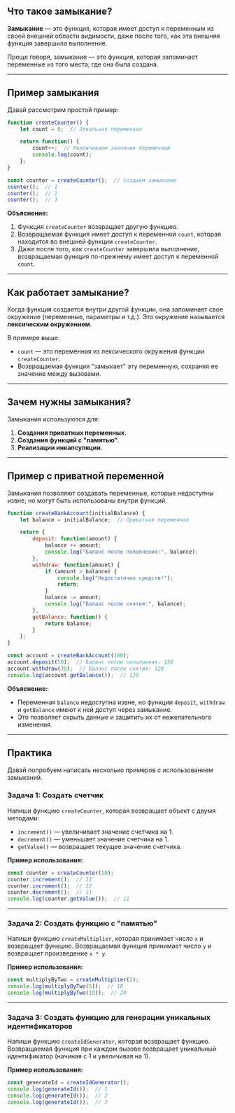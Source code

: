 ## Что такое замыкание?

**Замыкание** — это функция, которая имеет доступ к переменным из своей внешней области видимости, даже после того, как эта внешняя функция завершила выполнение.

Проще говоря, замыкание — это функция, которая запоминает переменные из того места, где она была создана.

---

## Пример замыкания

Давай рассмотрим простой пример:

```javascript
function createCounter() {
    let count = 0;  // Локальная переменная

    return function() {
        count++;  // Увеличиваем значение переменной
        console.log(count);
    };
}

const counter = createCounter();  // Создаем замыкание
counter();  // 1
counter();  // 2
counter();  // 3
```

**Объяснение:**
1. Функция `createCounter` возвращает другую функцию.
2. Возвращаемая функция имеет доступ к переменной `count`, которая находится во внешней функции `createCounter`.
3. Даже после того, как `createCounter` завершила выполнение, возвращаемая функция по-прежнему имеет доступ к переменной `count`.

---

## Как работает замыкание?

Когда функция создается внутри другой функции, она запоминает свое окружение (переменные, параметры и т.д.). Это окружение называется **лексическим окружением**.

В примере выше:
- `count` — это переменная из лексического окружения функции `createCounter`.
- Возвращаемая функция "замыкает" эту переменную, сохраняя ее значение между вызовами.

---

## Зачем нужны замыкания?

Замыкания используются для:
1. **Создания приватных переменных.**
2. **Создания функций с "памятью".**
3. **Реализации инкапсуляции.**

---

## Пример с приватной переменной

Замыкания позволяют создавать переменные, которые недоступны извне, но могут быть использованы внутри функций.

```javascript
function createBankAccount(initialBalance) {
    let balance = initialBalance;  // Приватная переменная

    return {
        deposit: function(amount) {
            balance += amount;
            console.log("Баланс после пополнения:", balance);
        },
        withdraw: function(amount) {
            if (amount > balance) {
                console.log("Недостаточно средств!");
                return;
            }
            balance -= amount;
            console.log("Баланс после снятия:", balance);
        },
        getBalance: function() {
            return balance;
        }
    };
}

const account = createBankAccount(100);
account.deposit(50);  // Баланс после пополнения: 150
account.withdraw(30);  // Баланс после снятия: 120
console.log(account.getBalance());  // 120
```

**Объяснение:**
- Переменная `balance` недоступна извне, но функции `deposit`, `withdraw` и `getBalance` имеют к ней доступ через замыкание.
- Это позволяет скрыть данные и защитить их от нежелательного изменения.

---

## Практика

Давай попробуем написать несколько примеров с использованием замыканий.

### Задача 1: Создать счетчик
Напиши функцию `createCounter`, которая возвращает объект с двумя методами:
- `increment()` — увеличивает значение счетчика на 1.
- `decrement()` — уменьшает значение счетчика на 1.
- `getValue()` — возвращает текущее значение счетчика.

**Пример использования:**
```javascript
const counter = createCounter(10);
counter.increment();  // 11
counter.increment();  // 12
counter.decrement();  // 11
console.log(counter.getValue());  // 11
```

---

### Задача 2: Создать функцию с "памятью"
Напиши функцию `createMultiplier`, которая принимает число `x` и возвращает функцию. Возвращаемая функция принимает число `y` и возвращает произведение `x * y`.

**Пример использования:**
```javascript
const multiplyByTwo = createMultiplier(2);
console.log(multiplyByTwo(5));  // 10
console.log(multiplyByTwo(10));  // 20
```

---

### Задача 3: Создать функцию для генерации уникальных идентификаторов
Напиши функцию `createIdGenerator`, которая возвращает функцию. Возвращаемая функция при каждом вызове возвращает уникальный идентификатор (начиная с 1 и увеличивая на 1).

**Пример использования:**
```javascript
const generateId = createIdGenerator();
console.log(generateId());  // 1
console.log(generateId());  // 2
console.log(generateId());  // 3
```
